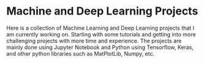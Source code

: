 # Machine and Deep Learning Projects

Here is a collection of Machine Learning and Deep Learning projects that I am currently working on. Starting with some tutorials and getting into more challenging projects with more time and experience. The projects are mainly done using Jupyter Notebook and Python using Tensorflow, Keras, and other python libraries such as MatPlotLib, Numpy, etc.
